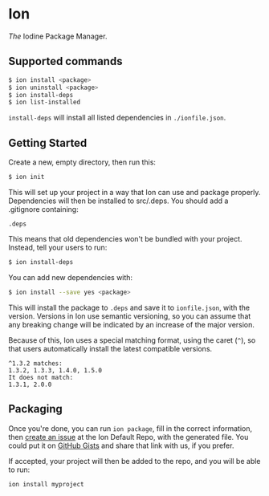 # Ion
*The* Iodine Package Manager.

## Supported commands
```bash
$ ion install <package>
$ ion uninstall <package>
$ ion install-deps
$ ion list-installed
```

`install-deps` will install all listed dependencies in `./ionfile.json`.

## Getting Started
Create a new, empty directory, then run this:
```bash
$ ion init
```

This will set up your project in a way that Ion can use and package properly. Dependencies will then be installed to src/.deps. 
You should add a .gitignore containing:
```gitignore
.deps
```
This means that old dependencies won't be bundled with your project. Instead, tell your users to run:
```bash
$ ion install-deps
```

You can add new dependencies with:
```bash
$ ion install --save yes <package>
```
This will install the package to `.deps` and save it to `ionfile.json`, with the version. Versions in Ion use semantic 
versioning, so you can assume that any breaking change will be indicated by an increase of the major version. 

Because of this, Ion uses a special matching format, using the caret (`^`), so that users automatically install the latest 
compatible versions.
```
^1.3.2 matches:
1.3.2, 1.3.3, 1.4.0, 1.5.0
It does not match:
1.3.1, 2.0.0
```

## Packaging
Once you're done, you can run `ion package`, fill in the correct information, then 
[create an issue](https://github.com/IodineLang/Ion-Default-Repo/issues/new) at the Ion Default Repo, with the generated 
file. You could put it on [GitHub Gists](https://gist.github.com) and share that link with us, if you prefer.

If accepted, your project will then be added to the repo, and you will be able to run:
```
ion install myproject
```
